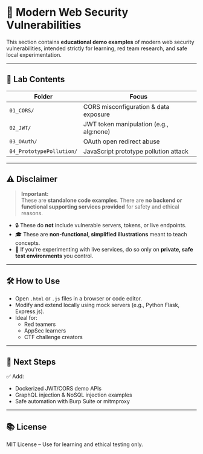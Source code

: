 # 🧬 Modern Web Security Vulnerabilities

This section contains **educational demo examples** of modern web security vulnerabilities, intended strictly for learning, red team research, and safe local experimentation.

---

## 📁 Lab Contents

| Folder                  | Focus                                     |
|-------------------------|-------------------------------------------|
| `01_CORS/`              | CORS misconfiguration & data exposure    |
| `02_JWT/`               | JWT token manipulation (e.g., alg:none)  |
| `03_OAuth/`             | OAuth open redirect abuse                |
| `04_PrototypePollution/`| JavaScript prototype pollution attack     |

---

## ⚠️ Disclaimer

> **Important:**  
These are **standalone code examples**. There are **no backend or functional supporting services provided** for safety and ethical reasons.

- 🔒 These do **not** include vulnerable servers, tokens, or live endpoints.
- 🎓 These are **non-functional, simplified illustrations** meant to teach concepts.
- 🧪 If you're experimenting with live services, do so only on **private, safe test environments** you control.

---

## 🛠️ How to Use

- Open `.html` or `.js` files in a browser or code editor.
- Modify and extend locally using mock servers (e.g., Python Flask, Express.js).
- Ideal for:
  - Red teamers
  - AppSec learners
  - CTF challenge creators

---

## 🚀 Next Steps

✅ Add:
- Dockerized JWT/CORS demo APIs  
- GraphQL injection & NoSQL injection examples  
- Safe automation with Burp Suite or mitmproxy

---

## 📚 License

MIT License – Use for learning and ethical testing only.
